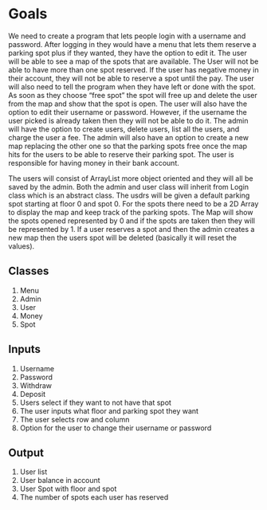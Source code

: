 # Goals
We need to create a program that lets people login with a username and password. After logging in they would have a menu that lets them reserve a parking spot plus if they wanted, they have the option to edit it. The user will be able to see a map of the spots that are available. The User will not be able to have more than one spot reserved. If the user has negative money in their account, they will not be able to reserve a spot until the pay. The user will also need to tell the program when they have left or done with the spot. As soon as they choose “free spot” the spot will free up and delete the user from the map and show that the spot is open. The user will also have the option to edit their username or password. However, if the username the user picked is already taken then they will not be able to do it. The admin will have the option to create users, delete users, list all the users, and charge the user a fee. The admin will also have an option to create a new map replacing the other one so that the parking spots free once the map hits for the users to be able to reserve their parking spot. The user is responsible for having money in their bank account.

The users will consist of ArrayList more object oriented and they will all be saved by the admin. Both the admin and user class will inherit from Login class which is an abstract class. The usdrs will be given a default parking spot starting at floor 0 and spot 0. For the spots there need to be a 2D Array to display the map and keep track of the parking spots. The Map will show the spots opened represented by 0 and if the spots are taken then they will be represented by 1. If a user reserves a spot and then the admin creates a new map then the users spot will be deleted (basically it will reset the values).

## Classes
 1) Menu
 2) Admin
 3) User
 4) Money
 5) Spot

## Inputs
 1) Username
 2) Password
 3) Withdraw
 4) Deposit
 5) Users select if they want to not have that spot
 6) The user inputs what floor and parking spot they want
 7) The user selects row and column
 8) Option for the user to change their username or password

## Output
 1) User list
 2) User balance in account
 3) User Spot with floor and spot
 4) The number of spots each user has reserved

